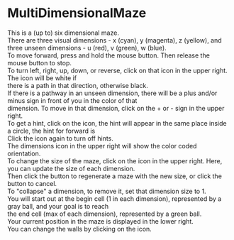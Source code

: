 # MultiDimensionalMaze
This is a (up to) six dimensional maze.<br/>
There are three visual dimensions - x (cyan), y (magenta), z (yellow), and<br/>
three unseen dimensions - u (red), v (green), w (blue).<br/>
To move forward, press and hold the mouse button. Then release the mouse button to stop.<br/>
To turn left, right, up, down, or reverse, click on that icon in the upper right. The icon will be white if<br/>
     there is a path in that direction, otherwise black.<br/>
If there is a pathway in an unseen dimension, there will be a plus and/or minus sign in front of you in the color of that<br/>
dimension. To move in that dimension, click on the + or - sign in the upper right.<br/>
To get a hint, click on the icon, the hint will appear in the same place inside a circle, the hint for forward is<br/>
Click the icon again to turn off hints.<br/>
The dimensions icon in the upper right will show the color coded orientation.<br/>
To change the size of the maze, click on the icon in the upper right. Here, you can update the size of each dimension.<br/>
Then click the <Apply> button to regenerate a maze with the new size, or click the <Cancel> button to cancel.<br/>
To "collapse" a dimension, to remove it, set that dimension size to 1.<br/>
You will start out at the begin cell (1 in each dimension), represented by a gray ball, and your goal is to reach<br/>
     the end cell (max of each dimension), represented by a green ball.<br/>
Your current position in the maze is displayed in the lower right.<br/>
You can change the walls by clicking on the icon.<br/>
